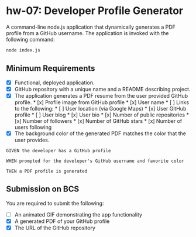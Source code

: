 # hw-07: Developer Profile Generator

A command-line node.js application that dynamically generates a PDF profile from a GitHub username. The application is invoked with the following command:

```sh
node index.js
```

## Minimum Requirements

* [x] Functional, deployed application.
* [x] GitHub repository with a unique name and a README describing project.
* [x] The application generates a PDF resume from the user provided GitHub profile.
        * [x] Profile image from GitHub profile
        * [x] User name
        * [ ] Links to the following:
            * [ ] User location (via Google Maps)
            * [x] User GitHub profile
            * [ ] User blog
        * [x] User bio
        * [x] Number of public repositories
        * [x] Number of followers
        * [x] Number of GitHub stars
        * [x] Number of users following
* [x] The background color of the generated PDF matches the color that the user provides.

```
GIVEN the developer has a GitHub profile

WHEN prompted for the developer's GitHub username and favorite color

THEN a PDF profile is generated
```

## Submission on BCS

You are required to submit the following:
* [ ] An animated GIF demonstrating the app functionality
* [x] A generated PDF of your GitHub profile
* [x] The URL of the GitHub repository
